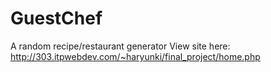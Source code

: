 # GuestChef
A random recipe/restaurant generator
View site here: http://303.itpwebdev.com/~haryunki/final_project/home.php
